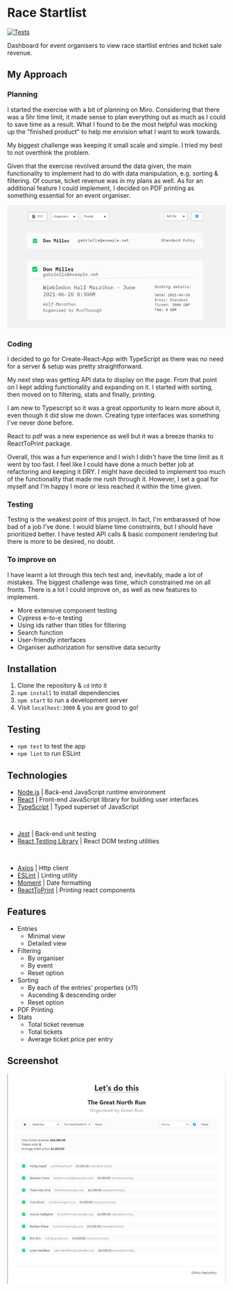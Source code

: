 # Race Startlist

[![Tests](https://github.com/ruiined/race-startlist/actions/workflows/testing.yml/badge.svg)](https://github.com/ruiined/race-startlist/actions/workflows/testing.yml)

Dashboard for event organisers to view race startlist entries and ticket sale revenue.

## My Approach

### Planning

I started the exercise with a bit of planning on Miro. Considering that there was a 5hr time limit, it made sense to plan everything out as much as I could to save time as a result. What I found to be the most helpful was mocking up the "finished product" to help me envision what I want to work towards.

My biggest challenge was keeping it small scale and simple. I tried my best to not overthink the problem.

Given that the exercise revolved around the data given, the main functionality to implement had to do with data manipulation, e.g. sorting & filtering. Of course, ticket revenue was in my plans as well. As for an additional feature I could implement, I decided on PDF printing as something essential for an event organiser.

![Mockup](https://github.com/ruiined/race-startlist/blob/main/screens/race-startlist-planning.jpg)

### Coding

I decided to go for Create-React-App with TypeScript as there was no need for a server & setup was pretty straightforward.

My next step was getting API data to display on the page. From that point on I kept adding functionality and expanding on it. I started with sorting, then moved on to filtering, stats and finally, printing.

I am new to Typescript so it was a great opportunity to learn more about it, even though it did slow me down. Creating type interfaces was something I've never done before.

React to pdf was a new experience as well but it was a breeze thanks to ReactToPrint package.

Overall, this was a fun experience and I wish I didn't have the time limit as it went by too fast. I feel like I could have done a much better job at refactoring and keeping it DRY. I might have decided to implement too much of the functionality that made me rush through it. However, I set a goal for myself and I'm happy I more or less reached it within the time given.

### Testing

Testing is the weakest point of this project. In fact, I'm embarassed of how bad of a job I've done. I would blame time constraints, but I should have prioritized better. I have tested API calls & basic component rendering but there is more to be desired, no doubt.

### To improve on

I have learnt a lot through this tech test and, inevitably, made a lot of mistakes. The biggest challenge was time, which constrained me on all fronts. There is a lot I could improve on, as well as new features to implement.

- More extensive component testing
- Cypress e-to-e testing
- Using ids rather than titles for filtering
- Search function
- User-friendly interfaces
- Organiser authorization for sensitive data security

## Installation

1. Clone the repository & `cd` into it
2. `npm install` to install dependencies
3. `npm start` to run a development server
4. Visit `localhost:3000` & you are good to go!

## Testing

- `npm test` to test the app
- `npm lint` to run ESLint

## Technologies

- [Node.js](https://nodejs.dev/) | Back-end JavaScript runtime environment
- [React](https://reactjs.org) | Front-end JavaScript library for building user interfaces
- [TypeScript](https://www.typescriptlang.org/) | Typed superset of JavaScript

<br />

- [Jest](https://jestjs.io/) | Back-end unit testing
- [React Testing Library](https://testing-library.com/) | React DOM testing utilities

<br />

- [Axios](https://github.com/axios/axios) | Http client
- [ESLint](https://eslint.org/) | Linting utility
- [Moment](https://momentjs.com/) | Date formatting
- [ReactToPrint](https://github.com/gregnb/react-to-print) | Printing react components

## Features

- Entries
  - Minimal view
  - Detailed view
- Filtering
  - By organiser
  - By event
  - Reset option
- Sorting
  - By each of the entries' properties (x11)
  - Ascending & descending order
  - Reset option
- PDF Printing
- Stats
  - Total ticket revenue
  - Total tickets
  - Average ticket price per entry

## Screenshot

![Screenshot](https://github.com/ruiined/race-startlist/blob/main/screens/race-startlist-screenshot.jpg)
